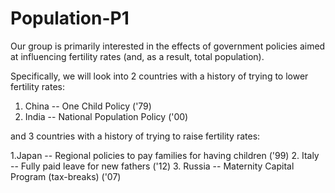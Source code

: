 # Population-P1
Our group is primarily interested in the effects of government policies aimed at influencing fertility rates (and, as a result, total population).

Specifically, we will look into 2 countries with a history of trying to lower fertility rates:

1. China -- One Child Policy ('79)
2. India -- National Population Policy ('00)

and 3 countries with a history of trying to raise fertility rates:

1.Japan -- Regional policies to pay families for having children ('99)
2. Italy -- Fully paid leave for new fathers ('12)
3. Russia -- Maternity Capital Program (tax-breaks) ('07)
